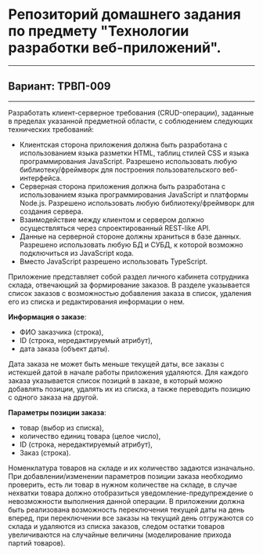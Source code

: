 # Репозиторий домашнего задания по предмету "Технологии разработки веб-приложений".
---
## Вариант: ТРВП-009
---
Разработать клиент-серверное требования (CRUD-операции), заданные в пределах указанной предметной области, с соблюдением следующих технических требований:
- Клиентская сторона приложения должна быть разработана с использованием языка разметки HTML, таблиц стилей CSS и языка программирования JavaScript. Разрешено использовать любую библиотеку/фреймворк для построения пользовательского веб-интерфейса. 
- Серверная сторона приложения должна быть разработана с использованием языка программирования JavaScript и платформы Node.js. Разрешено использовать любую библиотеку/фреймворк для создания сервера. 
- Взаимодействие между клиентом и сервером должно осуществляться через спроектированный REST-like API. 
- Данные на серверной стороне должны храниться в базе данных. Разрешено использовать любую БД и СУБД, к которой возможно подключиться из JavaScript кода. 
- Вместо JavaScript разрешено использовать TypeScript.

Приложение представляет собой раздел личного кабинета сотрудника склада, отвечающий за формирование заказов. В разделе указывается список заказов с возможностью добавления заказа в список, удаления его из списка и редактирования информации о нем. 

**Информация о заказе**: 
- ФИО заказчика (строка), 
- ID (строка, нередактируемый атрибут), 
- дата заказа (объект даты).

Дата заказа не может быть меньше текущей даты, все заказы с истекшей датой в начале работы приложения удаляются. 
Для каждого заказа указывается список позиций в заказе, в который можно добавлять позиции, удалять их из списка, а также переводить позицию с одного заказа на другой.

**Параметры позиции заказа**: 
- товар (выбор из списка), 
- количество единиц товара (целое число), 
- ID (строка, нередактируемый атрибут),
- Заказ (строка).

Номенклатура товаров на складе и их количество задаются изначально. 
При добавлении/изменении параметров позиции заказа необходимо проверить, есть ли товар в нужном количестве на складе, в случае нехватки товара должно отобразиться уведомление-предупреждение о невозможности выполнения данной операции.
В приложении должна быть реализована возможность переключения текущей даты на день вперед, при переключении все заказы на текущий день отгружаются со склада и удаляются из списка заказов, следом остатки товаров увеличиваются на случайные величины (моделирование прихода партий товаров).